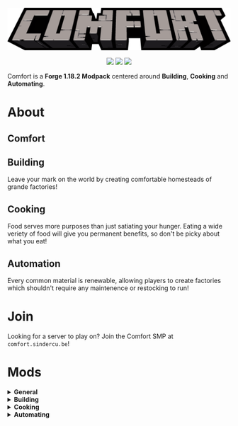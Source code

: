 <p align="center">
<img src="assets/logo.png">
</p>

<p align="center">
<img src="https://img.shields.io/badge/MC%20Version-1.18.2-*?style=for-the-badge&color=e1dcd7">
<img src="https://img.shields.io/badge/Mod%20Loader-Forge-*?style=for-the-badge&color=e1dcd7">
<img src="https://img.shields.io/github/v/tag/sindercube/comfort?color=e1dcd7&label=Release&style=for-the-badge">
</p>

Comfort is a **Forge 1.18.2 Modpack** centered around **Building**, **Cooking** and **Automating**.

# About

## Comfort



## Building

Leave your mark on the world by creating comfortable homesteads of grande factories!

## Cooking

Food serves more purposes than just satiating your hunger. Eating a wide veriety of food will give you permanent benefits, so don't be picky about what you eat!

## Automation

Every common material is renewable, allowing players to create factories which shouldn't require any maintenence or restocking to run!

# Join

Looking for a server to play on? Join the Comfort SMP at `comfort.sindercu.be`!

# Mods

<details>
<summary><b>General</b></summary>

- [Abnormals]
    - [Delight]
- [Allurement](https://www.curseforge.com/minecraft/mc-mods/allurement)
- [Antique Atlas](https://www.curseforge.com/minecraft/mc-mods/antique-atlas)
- [Artifacts](https://www.curseforge.com/minecraft/mc-mods/artifacts)
- [Environmental]
- [Infernal Expansion]
- [Haunted Harvest]
- [Mannequins](https://www.curseforge.com/minecraft/mc-mods/mannequins)
- [ComputerCraft: Tweaked](https://www.curseforge.com/minecraft/mc-mods/cc-tweaked)
- [Continents](https://www.curseforge.com/minecraft/mc-mods/continents)
- [Domestication Innovation](https://www.curseforge.com/minecraft/mc-mods/domestication-innovation)
- [Ender Mail](https://www.curseforge.com/minecraft/mc-mods/ender-mail)
- [Goblin Traders](https://www.curseforge.com/minecraft/mc-mods/goblin-traders)
- [Guns Without Roses](https://www.curseforge.com/minecraft/mc-mods/guns-without-roses)
- [Storage Labels](https://www.curseforge.com/minecraft/mc-mods/labels)
- [Quark](https://www.curseforge.com/minecraft/mc-mods/quark)
- [Serene Seasons](https://www.curseforge.com/minecraft/mc-mods/serene-seasons)
- [Supplementaries](https://www.curseforge.com/minecraft/mc-mods/supplementaries)
- [Unvoted and Shelved](https://www.curseforge.com/minecraft/mc-mods/unvoted-shelved)
- [Waystones](https://www.curseforge.com/minecraft/mc-mods/waystones)

</details>

<details>
<summary><b>Building</b></summary>

- [Architect's Palette](https://www.curseforge.com/minecraft/mc-mods/architects-palette)
- [Bagel's Palette Blocks](https://www.curseforge.com/minecraft/mc-mods/bagels-palette-blocks)
- [Clayworks](https://www.curseforge.com/minecraft/mc-mods/clayworks)
- [Consistency+](https://www.curseforge.com/minecraft/mc-mods/consistencyplus)
- ['Dustrial Decor](https://www.curseforge.com/minecraft/mc-mods/dustrial-decor)
- [Immersive Weathering](https://www.curseforge.com/minecraft/mc-mods/immersive-weathering)
- [Moyai](https://www.curseforge.com/minecraft/mc-mods/moyai)
- [Sooty Chimneys](https://www.curseforge.com/minecraft/mc-mods/sooty-chimneys)
- [Twigs](https://www.curseforge.com/minecraft/mc-mods/twigs)

</details>

<details>
<summary><b>Cooking</b></summary>

- [Farmer's Delight](https://www.curseforge.com/minecraft/mc-mods/farmers-delight)
    - [Brewin' and Chewin'](https://www.curseforge.com/minecraft/mc-mods/brewin-and-chewin)
    - [Bundle of Joy](https://www.curseforge.com/minecraft/mc-mods/farmers-bundle-of-joy)
    - [Farmer's Delight](https://www.curseforge.com/minecraft/mc-mods/farmers-delight)
    - [Farmer's Respite](https://www.curseforge.com/minecraft/mc-mods/farmers-respite)
    - [Miner's Delight](https://www.curseforge.com/minecraft/mc-mods/miners-delight)
- [Incubation](https://www.curseforge.com/minecraft/mc-mods/incubation)
- [Le Fishe Exotique Au Chocolat](https://www.curseforge.com/minecraft/mc-mods/le-fishe-exotique-au-chocolat)

</details>

<details>
<summary><b>Automating</b></summary>

- [Create](https://www.curseforge.com/minecraft/mc-mods/create)
    - [Central Kitchen](https://www.curseforge.com/minecraft/mc-mods/create-central-kitchen)
    - [Confectionery](https://www.curseforge.com/minecraft/mc-mods/create-confectionery)
    - [Crystal Clear](https://www.curseforge.com/minecraft/mc-mods/create-crystal-clear)
    - [Decorations](https://www.curseforge.com/minecraft/mc-mods/create-deco)
    - [Enchantment Industry](https://www.curseforge.com/minecraft/mc-mods/create-enchantment-industry)
    - [Stuff and Additions](https://www.curseforge.com/minecraft/mc-mods/create-stuff-additions)
    - [ComputerCraft Bridge](https://www.curseforge.com/minecraft/mc-mods/cccbridge)
    - [Steam 'n Rails]

</details>
